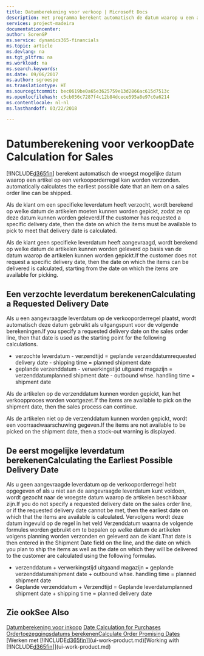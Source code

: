 ```yaml
---
title: Datumberekening voor verkoop | Microsoft Docs
description: Het programma berekent automatisch de datum waarop u een artikel moet bestellen zodat u het op een bepaalde datum in voorraad hebt. Dit is de datum waarop u kunt verwachten dat artikelen die op een bepaalde datum zijn besteld beschikbaar zijn om te worden gepickt.
services: project-madeira
documentationcenter: 
author: SorenGP
ms.service: dynamics365-financials
ms.topic: article
ms.devlang: na
ms.tgt_pltfrm: na
ms.workload: na
ms.search.keywords: 
ms.date: 09/06/2017
ms.author: sgroespe
ms.translationtype: HT
ms.sourcegitcommit: bec0619be0a65e3625759e13d2866ac615d7513c
ms.openlocfilehash: c5cb056c7287f4c12b84dcece595a8e97c0a6214
ms.contentlocale: nl-nl
ms.lasthandoff: 03/22/2018

---
```

# <a name="date-calculation-for-sales"></a><span data-ttu-id="5f549-104">Datumberekening voor verkoop</span><span class="sxs-lookup"><span data-stu-id="5f549-104">Date Calculation for Sales</span></span>
[!INCLUDE[d365fin](includes/d365fin_md.md)]<span data-ttu-id="5f549-105"> berekent automatisch de vroegst mogelijke datum waarop een artikel op een verkooporderregel kan worden verzonden.</span><span class="sxs-lookup"><span data-stu-id="5f549-105"> automatically calculates the earliest possible date that an item on a sales order line can be shipped.</span></span>

<span data-ttu-id="5f549-106">Als de klant om een specifieke leverdatum heeft verzocht, wordt berekend op welke datum de artikelen moeten kunnen worden gepickt, zodat ze op deze datum kunnen worden geleverd.</span><span class="sxs-lookup"><span data-stu-id="5f549-106">If the customer has requested a specific delivery date, then the date on which the items must be available to pick to meet that delivery date is calculated.</span></span>

<span data-ttu-id="5f549-107">Als de klant geen specifieke leverdatum heeft aangevraagd, wordt berekend op welke datum de artikelen kunnen worden geleverd op basis van de datum waarop de artikelen kunnen worden gepickt.</span><span class="sxs-lookup"><span data-stu-id="5f549-107">If the customer does not request a specific delivery date, then the date on which the items can be delivered is calculated, starting from the date on which the items are available for picking.</span></span>

## <a name="calculating-a-requested-delivery-date"></a><span data-ttu-id="5f549-108">Een verzochte leverdatum berekenen</span><span class="sxs-lookup"><span data-stu-id="5f549-108">Calculating a Requested Delivery Date</span></span>
<span data-ttu-id="5f549-109">Als u een aangevraagde leverdatum op de verkooporderregel plaatst, wordt automatisch deze datum gebruikt als uitgangspunt voor de volgende berekeningen.</span><span class="sxs-lookup"><span data-stu-id="5f549-109">If you specify a requested delivery date on the sales order line, then that date is used as the starting point for the following calculations.</span></span>

- <span data-ttu-id="5f549-110">verzochte leverdatum - verzendtijd = geplande verzenddatum</span><span class="sxs-lookup"><span data-stu-id="5f549-110">requested delivery date - shipping time = planned shipment date</span></span>
- <span data-ttu-id="5f549-111">geplande verzenddatum - verwerkingstijd uitgaand magazijn = verzenddatum</span><span class="sxs-lookup"><span data-stu-id="5f549-111">planned shipment date - outbound whse. handling time = shipment date</span></span>

<span data-ttu-id="5f549-112">Als de artikelen op de verzenddatum kunnen worden gepickt, kan het verkoopproces worden voortgezet.</span><span class="sxs-lookup"><span data-stu-id="5f549-112">If the items are available to pick on the shipment date, then the sales process can continue.</span></span>

<span data-ttu-id="5f549-113">Als de artikelen niet op de verzenddatum kunnen worden gepickt, wordt een voorraadwaarschuwing gegeven.</span><span class="sxs-lookup"><span data-stu-id="5f549-113">If the items are not available to be picked on the shipment date, then a stock-out warning is displayed.</span></span>

## <a name="calculating-the-earliest-possible-delivery-date"></a><span data-ttu-id="5f549-114">De eerst mogelijke leverdatum berekenen</span><span class="sxs-lookup"><span data-stu-id="5f549-114">Calculating the Earliest Possible Delivery Date</span></span>
<span data-ttu-id="5f549-115">Als u geen aangevraagde leverdatum op de verkooporderregel hebt opgegeven of als u niet aan de aangevraagde leverdatum kunt voldoen, wordt gezocht naar de vroegste datum waarop de artikelen beschikbaar zijn.</span><span class="sxs-lookup"><span data-stu-id="5f549-115">If you do not specify a requested delivery date on the sales order line, or if the requested delivery date cannot be met, then the earliest date on which that the items are available is calculated.</span></span> <span data-ttu-id="5f549-116">Vervolgens wordt deze datum ingevuld op de regel in het veld Verzenddatum waarna de volgende formules worden gebruikt om te bepalen op welke datum de artikelen volgens planning worden verzonden en geleverd aan de klant.</span><span class="sxs-lookup"><span data-stu-id="5f549-116">That date is then entered in the Shipment Date field on the line, and the date on which you plan to ship the items as well as the date on which they will be delivered to the customer are calculated using the following formulas.</span></span>

- <span data-ttu-id="5f549-117">verzenddatum + verwerkingstijd uitgaand magazijn = geplande verzenddatum</span><span class="sxs-lookup"><span data-stu-id="5f549-117">shipment date + outbound whse. handling time = planned shipment date</span></span>
- <span data-ttu-id="5f549-118">Geplande verzenddatum + Verzendtijd = Geplande leverdatum</span><span class="sxs-lookup"><span data-stu-id="5f549-118">planned shipment date + shipping time = planned delivery date</span></span>


## <a name="see-also"></a><span data-ttu-id="5f549-119">Zie ook</span><span class="sxs-lookup"><span data-stu-id="5f549-119">See Also</span></span>  
 <span data-ttu-id="5f549-120">[Datumberekening voor inkoop](purchasing-date-calculation-for-purchases.md) </span><span class="sxs-lookup"><span data-stu-id="5f549-120">[Date Calculation for Purchases](purchasing-date-calculation-for-purchases.md) </span></span>  
 [<span data-ttu-id="5f549-121">Ordertoezeggingsdatums berekenen</span><span class="sxs-lookup"><span data-stu-id="5f549-121">Calculate Order Promising Dates</span></span>](sales-how-to-calculate-order-promising-dates.md)  
 <span data-ttu-id="5f549-122">[Werken met [!INCLUDE[d365fin](includes/d365fin_md.md)]](ui-work-product.md)</span><span class="sxs-lookup"><span data-stu-id="5f549-122">[Working with [!INCLUDE[d365fin](includes/d365fin_md.md)]](ui-work-product.md)</span></span>

